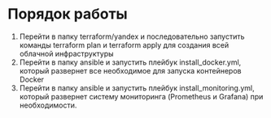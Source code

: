 # Порядок работы
1. Перейти в папку terraform/yandex и последовательно запустить команды terraform plan и terraform apply для создания всей облачной инфраструктуры
2. Перейти в папку ansible и запустить плейбук install_docker.yml, который развернет все необходимое для запуска контейнеров Docker
3. Перейти в папку ansible и запустить плейбук install_monitoring.yml, который развернет систему мониторинга (Prometheus и Grafana) при необходимости.
